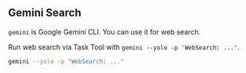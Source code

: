 ## Gemini Search

`gemini` is Google Gemini CLI. You can use it for web search.

Run web search via Task Tool with `gemini --yolo -p 'WebSearch: ...'`.

```bash
gemini --yolo -p "WebSearch: ..."
```
